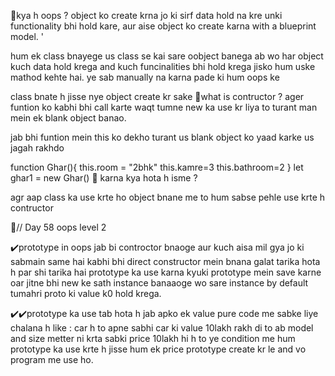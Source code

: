 💠kya h oops ?
object ko create krna jo ki sirf data hold na kre unki functionality bhi hold kare, aur aise object ko create karna with a blueprint model.
'

hum ek class bnayege us class se kai sare oobject banega ab wo har object kuch data hold krega and kuch funcinalities bhi hold krega jisko hum uske mathod kehte hai. ye sab manually na karna pade ki hum oops ke

class bnate h jisse nye object create kr sake
💠what is contructor ?
ager funtion ko kabhi bhi call karte waqt tumne new ka use kr liya to turant man mein ek blank object banao.

jab bhi funtion mein this ko dekho turant us blank object ko yaad karke us jagah rakhdo

function Ghar(){
this.room = "2bhk"
this.kamre=3
this.bathroom=2
}
let ghar1 = new Ghar()
💠 karna kya hota h isme ?

agr aap class ka use krte ho object bnane me to hum sabse pehle use krte h contructor

💠// Day 58 oops level 2

✔️prototype in oops
jab bi controctor bnaoge aur kuch aisa mil gya jo ki sabmain same hai kabhi bhi direct constructor mein bnana galat tarika hota h par shi tarika hai prototype ka use karna kyuki prototype mein save karne oar jitne bhi new ke sath instance banaaoge wo sare instance by default tumahri proto ki value k0 hold krega.

✔️✔️prototype ka use tab hota h jab apko ek value pure code me sabke liye chalana h
like : car h to apne sabhi car ki value 10lakh rakh di to ab model and size metter ni krta sabki price 10lakh hi h to ye condition me hum prototype ka use krte h jisse hum ek price prototype create kr le and vo program me use ho.
